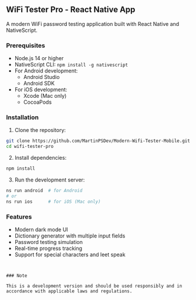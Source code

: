 ## WiFi Tester Pro - React Native App

A modern WiFi password testing application built with React Native and NativeScript.

### Prerequisites

- Node.js 14 or higher
- NativeScript CLI: `npm install -g nativescript`
- For Android development:
  - Android Studio
  - Android SDK
- For iOS development:
  - Xcode (Mac only)
  - CocoaPods

### Installation

1. Clone the repository:
```bash
git clone https://github.com/MartinPSDev/Modern-Wifi-Tester-Mobile.git
cd wifi-tester-pro
```

2. Install dependencies:
```bash
npm install
```

3. Run the development server:
```bash
ns run android  # for Android
# or
ns run ios      # for iOS (Mac only)
```

### Features

- Modern dark mode UI
- Dictionary generator with multiple input fields
- Password testing simulation
- Real-time progress tracking
- Support for special characters and leet speak



```


### Note

This is a development version and should be used responsibly and in accordance with applicable laws and regulations.
